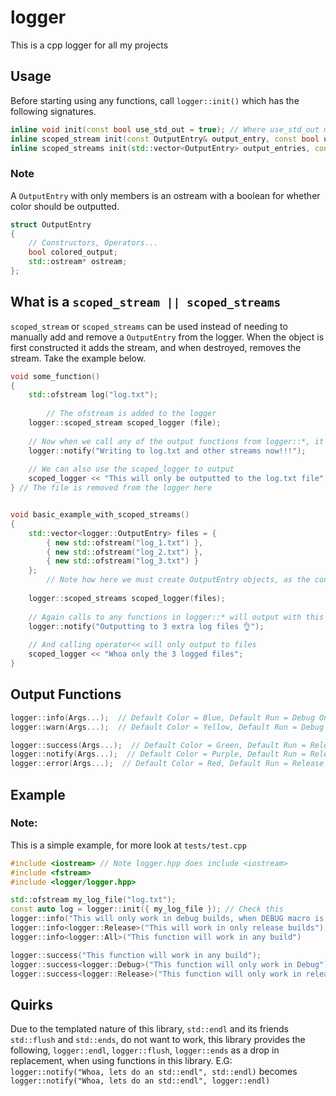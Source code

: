 # logger

This is a cpp logger for all my projects

## Usage

Before starting using any functions, call `logger::init()` which has the following signatures.

```c++
inline void init(const bool use_std_out = true); // Where use_std_out means init logger with one ostream output of std::cout
inline scoped_stream init(const OutputEntry& output_entry, const bool use_std_out) // Where use_std_out is same as before, and OutputEntry is an extra output stream to add to logger
inline scoped_streams init(std::vector<OutputEntry> output_entries, const bool use_std_out) // Where use_std_out is same as before, and there is a vector of OutputEntries
```

### Note

A `OutputEntry` with only members is an ostream with a boolean for whether color should be outputted.

```c++
struct OutputEntry
{
	// Constructors, Operators...
	bool colored_output;
	std::ostream* ostream;
};
```

## What is a `scoped_stream || scoped_streams`

`scoped_stream` or `scoped_streams` can be used instead of needing to manually add and remove a `OutputEntry` from the logger. When the object is first constructed it adds the stream, and when destroyed, removes the stream. Take the example below.
```c++
void some_function()
{
	std::ofstream log("log.txt");
        
        // The ofstream is added to the logger
	logger::scoped_stream scoped_logger (file);
	
	// Now when we call any of the output functions from logger::*, it will write to the file as well as other streams
	logger::notify("Writing to log.txt and other streams now!!!");
	
	// We can also use the scoped_logger to output
	scoped_logger << "This will only be outputted to the log.txt file";
} // The file is removed from the logger here


void basic_example_with_scoped_streams() 
{
	std::vector<logger::OutputEntry> files = {
		{ new std::ofstream("log_1.txt") },
		{ new std::ofstream("log_2.txt") },
		{ new std::ofstream("log_3.txt") }
	}; 
        // Note how here we must create OutputEntry objects, as the constructor doesn't have optional params.
	
	logger::scoped_streams scoped_logger(files);
	
	// Again calls to any functions in logger::* will output with this file as well
	logger::notify("Outputting to 3 extra log files 👌");
	
	// And calling operator<< will only output to files
	scoped_logger << "Whoa only the 3 logged files";
}
```

## Output Functions

```c++
logger::info(Args...);  // Default Color = Blue, Default Run = Debug Only
logger::warn(Args...);  // Default Color = Yellow, Default Run = Debug Only

logger::success(Args...);  // Default Color = Green, Default Run = Release And Debug ( All )
logger::notify(Args...);  // Default Color = Purple, Default Run = Release And Debug ( All )
logger::error(Args...);  // Default Color = Red, Default Run = Release And Debug ( All )
```

## Example

### Note:

This is a simple example, for more look at `tests/test.cpp`

```c++
#include <iostream> // Note logger.hpp does include <iostream>
#include <fstream>
#include <logger/logger.hpp>

std::ofstream my_log_file("log.txt");
const auto log = logger::init({ my_log_file }); // Check this
logger::info("This will only work in debug builds, when DEBUG macro is defined");
logger::info<logger::Release>("This will work in only release builds");
logger::info<logger::All>("This function will work in any build")

logger::success("This function will work in any build");
logger::success<logger::Debug>("This function will only work in Debug");
logger::success<logger::Release>("This function will only work in release");
```

## Quirks

Due to the templated nature of this library, `std::endl` and its friends `std::flush` and `std::ends`, do not want to
work, this library provides the following, `logger::endl`, `logger::flush`, `logger::ends` as a drop in replacement,
when using functions in this library. E.G: `logger::notify("Whoa, lets do an std::endl", std::endl)`
becomes `logger::notify("Whoa, lets do an std::endl", logger::endl)` 
